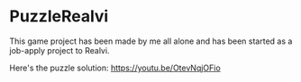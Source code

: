 # PuzzleRealvi
This game project has been made by me all alone and has been started as a job-apply project to Realvi.

Here's the puzzle solution:
https://youtu.be/OtevNqjOFio
